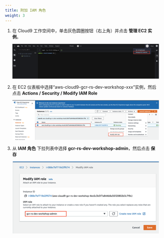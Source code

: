 ```yaml
---
title: 附加 IAM 角色
weight: 3
---
```


1. 在 Cloud9 工作空间中，单击灰色圆圈按钮（右上角）并点击 **管理 EC2 实例**。 

    ![Cloud9 Manage EC2 Instance](/images/cloud9-manage-ec2.png)

2. 在 EC2 仪表板中选择“aws-cloud9-gcr-rs-dev-workshop-xxx”实例，然后点击 **Actions / Security / Modify IAM Role** 

    ![EC2 Modify Role](/images/ec2-modify-role.png)

3. 从 **IAM 角色** 下拉列表中选择 **gcr-rs-dev-workshop-admin**，然后点击 **保存** 

    ![EC2 Modify Role](/images/ec2-select-role.png)

